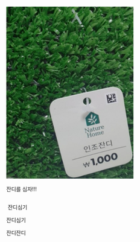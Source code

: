 ![image-20211114201345369](md-images/image-20211114201345369.png)

잔디를 심자!!!

~~~
~~~

​              잔디심기

잔디심기

잔디잔디
